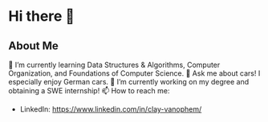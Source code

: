 # Hi there 👋

## About Me 
  🌱 I’m currently learning Data Structures & Algorithms, Computer Organization, and Foundations of Computer Science.
  💬 Ask me about cars! I especially enjoy German cars.
  🔭 I’m currently working on my degree and obtaining a SWE internship!
  📫 How to reach me: 
  - LinkedIn: https://www.linkedin.com/in/clay-vanophem/


<!--
**cvano/cvano** is a ✨ _special_ ✨ repository because its `README.md` (this file) appears on your GitHub profile.

Here are some ideas to get you started:



- 👯 I’m looking to collaborate on ...
- 🤔 I’m looking for help with ...

- 😄 Pronouns: ...
- ⚡ Fun fact: ...
-->
